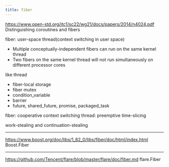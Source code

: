 ```yaml
---
title: fiber
---
```


https://www.open-std.org/jtc1/sc22/wg21/docs/papers/2014/n4024.pdf
Distinguishing coroutines and fibers

fiber: user-space thread(context switching in user space)
  - Multiple conceptually-independent fibers can run on the same kernel thread
  - Two fibers on the same kernel thread will not run simultaneously on different processor cores

like thread
  - fiber-local storage
  - fiber mutex
  - condition_variable
  - barrier
  - future, shared_future, promise, packaged_task

fiber: cooperative context switching
thread: preemptive time-slicing

work-stealing and continuation-stealing

------------

https://www.boost.org/doc/libs/1_82_0/libs/fiber/doc/html/index.html
Boost.Fiber

------------

https://github.com/Tencent/flare/blob/master/flare/doc/fiber.md
flare.Fiber

